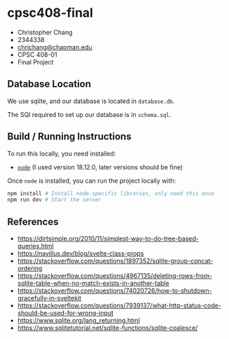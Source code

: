# cpsc408-final

- Christopher Chang
- 2344338
- chrichang@chapman.edu
- CPSC 408-01
- Final Project

## Database Location

We use sqlite, and our database is located in `database.db`.

The SQl required to set up our database is in `schema.sql`.

## Build / Running Instructions

To run this locally, you need installed:
- [`node`](https://nodejs.org/en/) (I used version 18.12.0, later versions
  should be fine)

Once `node` is installed, you can run the project locally with:

```bash
npm install # Install node-specific libraries, only need this once
npm run dev # Start the server
```

## References

- https://dirtsimple.org/2010/11/simplest-way-to-do-tree-based-queries.html
- https://navillus.dev/blog/svelte-class-props
- https://stackoverflow.com/questions/1897352/sqlite-group-concat-ordering
- https://stackoverflow.com/questions/4967135/deleting-rows-from-sqlite-table-when-no-match-exists-in-another-table
- https://stackoverflow.com/questions/74020726/how-to-shutdown-gracefully-in-sveltekit
- https://stackoverflow.com/questions/7939137/what-http-status-code-should-be-used-for-wrong-input
- https://www.sqlite.org/lang_returning.html
- https://www.sqlitetutorial.net/sqlite-functions/sqlite-coalesce/
